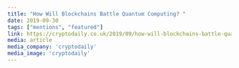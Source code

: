 ```yaml
---
title: "How Will Blockchains Battle Quantum Computing? "
date: 2019-09-30
tags: ["mentions", "featured"]
link: https://cryptodaily.co.uk/2019/09/how-will-blockchains-battle-quantum-computing
media: article
media_company: 'cryptodaily'
media_image: 'cryptodaily'
---
```


